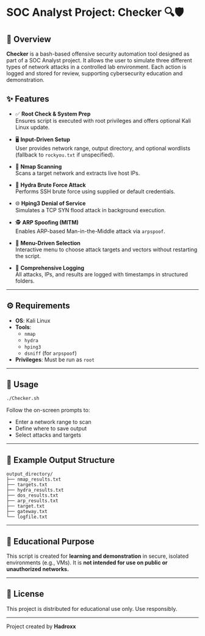 # SOC Analyst Project: Checker 🔍🛡️

## 📌 Overview
**Checker** is a bash-based offensive security automation tool designed as part of a SOC Analyst project. It allows the user to simulate three different types of network attacks in a controlled lab environment. Each action is logged and stored for review, supporting cybersecurity education and demonstration.

## ✨ Features
- ✅ **Root Check & System Prep**  
  Ensures script is executed with root privileges and offers optional Kali Linux update.

- 🖥️ **Input-Driven Setup**  
  User provides network range, output directory, and optional wordlists (fallback to `rockyou.txt` if unspecified).

- 🔎 **Nmap Scanning**  
  Scans a target network and extracts live host IPs.

- 🔐 **Hydra Brute Force Attack**  
  Performs SSH brute force using supplied or default credentials.

- 🌐 **Hping3 Denial of Service**  
  Simulates a TCP SYN flood attack in background execution.

- 🕵️ **ARP Spoofing (MITM)**  
  Enables ARP-based Man-in-the-Middle attack via `arpspoof`.

- 🧭 **Menu-Driven Selection**  
  Interactive menu to choose attack targets and vectors without restarting the script.

- 📁 **Comprehensive Logging**  
  All attacks, IPs, and results are logged with timestamps in structured folders.

---

## ⚙️ Requirements

- **OS**: Kali Linux
- **Tools**:
  - `nmap`
  - `hydra`
  - `hping3`
  - `dsniff` (for `arpspoof`)
- **Privileges**: Must be run as `root`

---

## 🚀 Usage

```bash
./Checker.sh
```

Follow the on-screen prompts to:
- Enter a network range to scan
- Define where to save output
- Select attacks and targets

---

## 📂 Example Output Structure

```
output_directory/
├── nmap_results.txt
├── targets.txt
├── hydra_results.txt
├── dos_results.txt
├── arp_results.txt
├── target.txt
├── gateway.txt
└── logfile.txt
```

---

## 🧠 Educational Purpose

This script is created for **learning and demonstration** in secure, isolated environments (e.g., VMs). It is **not intended for use on public or unauthorized networks.**

---

## 📄 License
This project is distributed for educational use only. Use responsibly.

---

Project created by **Hadroxx**